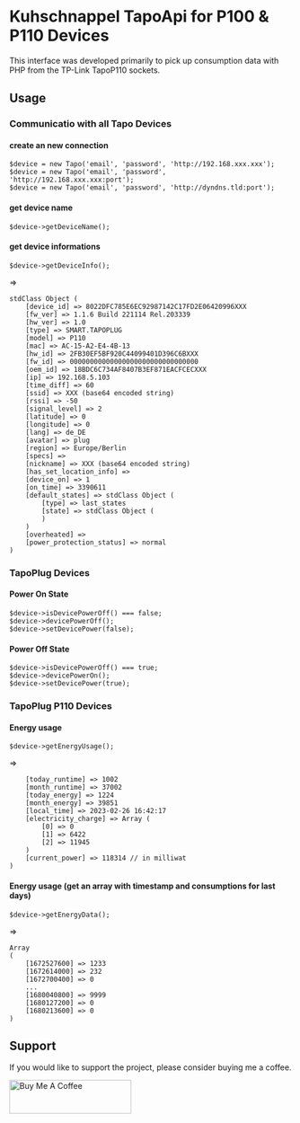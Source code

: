 # Kuhschnappel TapoApi for P100 & P110 Devices

This interface was developed primarily to pick up consumption data with PHP from the TP-Link TapoP110 sockets.

## Usage

### Communicatio with all Tapo Devices

#### create an new connection
``` 
$device = new Tapo('email', 'password', 'http://192.168.xxx.xxx');
$device = new Tapo('email', 'password', 'http://192.168.xxx.xxx:port');
$device = new Tapo('email', 'password', 'http://dyndns.tld:port');
```

#### get device name
``` 
$device->getDeviceName();
``` 

#### get device informations
``` 
$device->getDeviceInfo();
``` 
=>
``` 
stdClass Object (
    [device_id] => 8022DFC785E6EC92987142C17FD2E06420996XXX
    [fw_ver] => 1.1.6 Build 221114 Rel.203339
    [hw_ver] => 1.0
    [type] => SMART.TAPOPLUG
    [model] => P110
    [mac] => AC-15-A2-E4-4B-13
    [hw_id] => 2FB30EF5BF920C44099401D396C6BXXX
    [fw_id] => 00000000000000000000000000000000
    [oem_id] => 18BDC6C734AF8407B3EF871EACFCECXXX
    [ip] => 192.168.5.103
    [time_diff] => 60
    [ssid] => XXX (base64 encoded string)
    [rssi] => -50
    [signal_level] => 2
    [latitude] => 0
    [longitude] => 0
    [lang] => de_DE
    [avatar] => plug
    [region] => Europe/Berlin
    [specs] => 
    [nickname] => XXX (base64 encoded string)
    [has_set_location_info] => 
    [device_on] => 1
    [on_time] => 3390611
    [default_states] => stdClass Object (
        [type] => last_states
        [state] => stdClass Object (
        )
    )
    [overheated] => 
    [power_protection_status] => normal
)
``` 


### TapoPlug Devices

#### Power On State
```
$device->isDevicePowerOff() === false;
$device->devicePowerOff();
$device->setDevicePower(false);
```
#### Power Off State
```
$device->isDevicePowerOff() === true;
$device->devicePowerOn();
$device->setDevicePower(true);
```

### TapoPlug P110 Devices

#### Energy usage
```
$device->getEnergyUsage();
```

=> 
``` Object (
    [today_runtime] => 1002
    [month_runtime] => 37002
    [today_energy] => 1224
    [month_energy] => 39851
    [local_time] => 2023-02-26 16:42:17
    [electricity_charge] => Array (
        [0] => 0
        [1] => 6422
        [2] => 11945
    )
    [current_power] => 118314 // in milliwat
)
```

 
#### Energy usage (get an array with timestamp and consumptions for last days)
```
$device->getEnergyData();
```
=> 
```
Array
(
    [1672527600] => 1233
    [1672614000] => 232
    [1672700400] => 0
    ...
    [1680040800] => 9999
    [1680127200] => 0
    [1680213600] => 0
)
```

## Support

If you would like to support the project, please consider buying me a coffee.

<a href="https://www.buymeacoffee.com/kuhschnappel" target="_blank"><img src="https://cdn.buymeacoffee.com/buttons/v2/default-yellow.png" alt="Buy Me A Coffee" style="height: 60px !important;width: 217px !important;" ></a>
